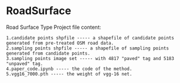 # RoadSurface
Road Surface Type Project
file content:

	1.candidate points shpfile ----- a shapefile of candidate points generated from pre-treated OSM road data.
  	2.sampling points shpfile ----- a shapefile of sampling points generated from candidate points.
	3.sampling points image set ----- with 4817 "paved" tag and 5183 "unpaved" tag.
	4.paper_code.ipynb ----- the code of the method.
	5.vgg16_7000.pth ----- the weight of vgg-16 net.
